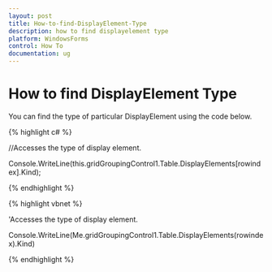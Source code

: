 ```yaml
---
layout: post
title: How-to-find-DisplayElement-Type
description: how to find displayelement type
platform: WindowsForms
control: How To
documentation: ug
---
```


# How to find DisplayElement Type

You can find the type of particular DisplayElement using the code below.

{% highlight c# %}



//Accesses the type of display element.

Console.WriteLine(this.gridGroupingControl1.Table.DisplayElements[rowindex].Kind);

{% endhighlight %}

{% highlight vbnet %}



'Accesses the type of display element.

Console.WriteLine(Me.gridGroupingControl1.Table.DisplayElements(rowindex).Kind)


{% endhighlight %}
